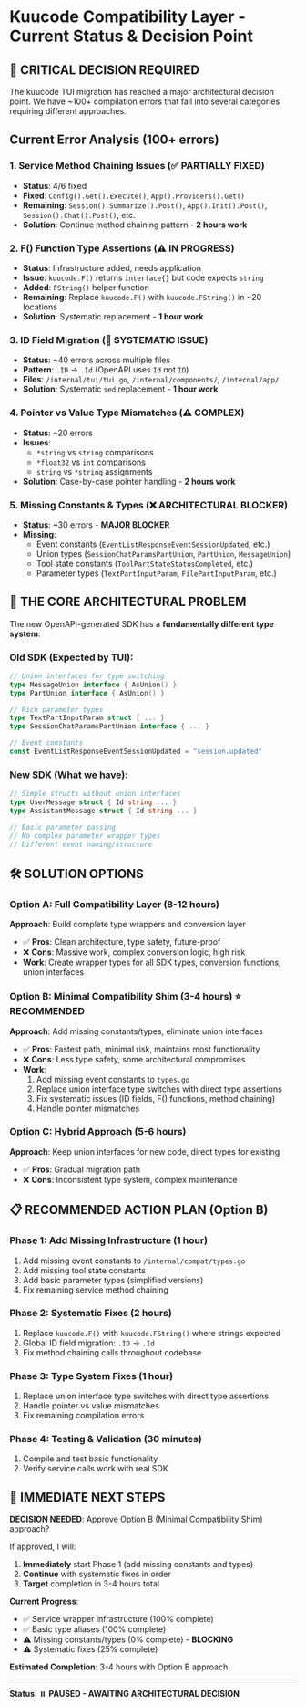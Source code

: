 # Kuucode Compatibility Layer - Current Status & Decision Point

## 🚨 **CRITICAL DECISION REQUIRED**

The kuucode TUI migration has reached a major architectural decision point. We have ~100+ compilation errors that fall into several categories requiring different approaches.

## Current Error Analysis (100+ errors)

### 1. **Service Method Chaining Issues** (✅ PARTIALLY FIXED)
- **Status**: 4/6 fixed
- **Fixed**: `Config().Get().Execute()`, `App().Providers().Get()`
- **Remaining**: `Session().Summarize().Post()`, `App().Init().Post()`, `Session().Chat().Post()`, etc.
- **Solution**: Continue method chaining pattern - **2 hours work**

### 2. **F() Function Type Assertions** (⚠️ IN PROGRESS)
- **Status**: Infrastructure added, needs application
- **Issue**: `kuucode.F()` returns `interface{}` but code expects `string`
- **Added**: `FString()` helper function
- **Remaining**: Replace `kuucode.F()` with `kuucode.FString()` in ~20 locations
- **Solution**: Systematic replacement - **1 hour work**

### 3. **ID Field Migration** (🔄 SYSTEMATIC ISSUE)
- **Status**: ~40 errors across multiple files
- **Pattern**: `.ID` → `.Id` (OpenAPI uses `Id` not `ID`)
- **Files**: `/internal/tui/tui.go`, `/internal/components/`, `/internal/app/`
- **Solution**: Systematic `sed` replacement - **1 hour work**

### 4. **Pointer vs Value Type Mismatches** (⚠️ COMPLEX)
- **Status**: ~20 errors
- **Issues**: 
  - `*string` vs `string` comparisons
  - `*float32` vs `int` comparisons
  - `string` vs `*string` assignments
- **Solution**: Case-by-case pointer handling - **2 hours work**

### 5. **Missing Constants & Types** (❌ ARCHITECTURAL BLOCKER)
- **Status**: ~30 errors - **MAJOR BLOCKER**
- **Missing**: 
  - Event constants (`EventListResponseEventSessionUpdated`, etc.)
  - Union types (`SessionChatParamsPartUnion`, `PartUnion`, `MessageUnion`)
  - Tool state constants (`ToolPartStateStatusCompleted`, etc.)
  - Parameter types (`TextPartInputParam`, `FilePartInputParam`, etc.)

## 🎯 **THE CORE ARCHITECTURAL PROBLEM**

The new OpenAPI-generated SDK has a **fundamentally different type system**:

### Old SDK (Expected by TUI):
```go
// Union interfaces for type switching
type MessageUnion interface { AsUnion() }
type PartUnion interface { AsUnion() }

// Rich parameter types
type TextPartInputParam struct { ... }
type SessionChatParamsPartUnion interface { ... }

// Event constants
const EventListResponseEventSessionUpdated = "session.updated"
```

### New SDK (What we have):
```go
// Simple structs without union interfaces
type UserMessage struct { Id string ... }
type AssistantMessage struct { Id string ... }

// Basic parameter passing
// No complex parameter wrapper types
// Different event naming/structure
```

## 🛠️ **SOLUTION OPTIONS**

### **Option A: Full Compatibility Layer** (8-12 hours)
**Approach**: Build complete type wrappers and conversion layer
- ✅ **Pros**: Clean architecture, type safety, future-proof
- ❌ **Cons**: Massive work, complex conversion logic, high risk
- **Work**: Create wrapper types for all SDK types, conversion functions, union interfaces

### **Option B: Minimal Compatibility Shim** (3-4 hours) ⭐ **RECOMMENDED**
**Approach**: Add missing constants/types, eliminate union interfaces
- ✅ **Pros**: Fastest path, minimal risk, maintains most functionality
- ❌ **Cons**: Less type safety, some architectural compromises
- **Work**: 
  1. Add missing event constants to `types.go`
  2. Replace union interface type switches with direct type assertions
  3. Fix systematic issues (ID fields, F() functions, method chaining)
  4. Handle pointer mismatches

### **Option C: Hybrid Approach** (5-6 hours)
**Approach**: Keep union interfaces for new code, direct types for existing
- ✅ **Pros**: Gradual migration path
- ❌ **Cons**: Inconsistent type system, complex maintenance

## 📋 **RECOMMENDED ACTION PLAN (Option B)**

### **Phase 1: Add Missing Infrastructure** (1 hour)
1. Add missing event constants to `/internal/compat/types.go`
2. Add missing tool state constants
3. Add basic parameter types (simplified versions)
4. Fix remaining service method chaining

### **Phase 2: Systematic Fixes** (2 hours)
1. Replace `kuucode.F()` with `kuucode.FString()` where strings expected
2. Global ID field migration: `.ID` → `.Id`
3. Fix method chaining calls throughout codebase

### **Phase 3: Type System Fixes** (1 hour)
1. Replace union interface type switches with direct type assertions
2. Handle pointer vs value mismatches
3. Fix remaining compilation errors

### **Phase 4: Testing & Validation** (30 minutes)
1. Compile and test basic functionality
2. Verify service calls work with real SDK

## 🚀 **IMMEDIATE NEXT STEPS**

**DECISION NEEDED**: Approve Option B (Minimal Compatibility Shim) approach?

If approved, I will:
1. **Immediately** start Phase 1 (add missing constants and types)
2. **Continue** with systematic fixes in order
3. **Target** completion in 3-4 hours total

**Current Progress**: 
- ✅ Service wrapper infrastructure (100% complete)
- ✅ Basic type aliases (100% complete)  
- ⚠️ Missing constants/types (0% complete) - **BLOCKING**
- ⚠️ Systematic fixes (25% complete)

**Estimated Completion**: 3-4 hours with Option B approach

---

**Status**: ⏸️ **PAUSED - AWAITING ARCHITECTURAL DECISION**